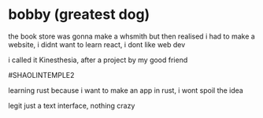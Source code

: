 # bobby (greatest dog)
the book store
was gonna make a whsmith but then realised i had to make a website, i didnt want to learn react, i dont like web dev

i called it Kinesthesia, after a project by my good friend

#SHAOLINTEMPLE2

learning rust because i want to make an app in rust, i wont spoil the idea

legit just a text interface, nothing crazy
